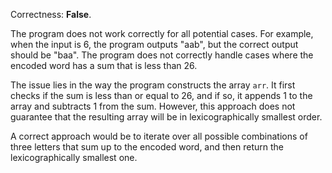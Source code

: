 Correctness: **False**.

The program does not work correctly for all potential cases. For example, when the input is 6, the program outputs "aab", but the correct output should be "baa". The program does not correctly handle cases where the encoded word has a sum that is less than 26.

The issue lies in the way the program constructs the array `arr`. It first checks if the sum is less than or equal to 26, and if so, it appends 1 to the array and subtracts 1 from the sum. However, this approach does not guarantee that the resulting array will be in lexicographically smallest order.

A correct approach would be to iterate over all possible combinations of three letters that sum up to the encoded word, and then return the lexicographically smallest one.